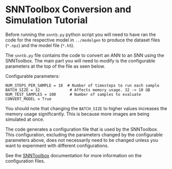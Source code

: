 # SNNToolbox Conversion and Simulation Tutorial

Before running the `snntb.py` python script you will need to have ran the code for the respective model in `../modelgen` to produce the dataset files (`*.npz`) and the model file (`*.h5`).

The `snntb.py` file contains the code to convert an ANN to an SNN using the SNNToolbox. The main part you will need to modify is the configurable parameters at the top of the file as seen below.

Configurable parameters:

```
NUM_STEPS_PER_SAMPLE = 18  # Number of timesteps to run each sample
BATCH_SIZE = 32             # Affects memory usage. 32 -> 10 GB
NUM_TEST_SAMPLES = 100      # Number of samples to evaluate
CONVERT_MODEL = True
```

You should note that changing the `BATCH_SIZE` to higher values increases the memory usage significantly. This is because more images are being simulated at once.

The code generates a configuration file that is used by the SNNToolbox. This configuration, excluding the parameters changed by the configurable parameters above, does not necessarily need to be changed unless you want to experiment with different configurations.

See the [SNNToolbox](https://snntoolbox.readthedocs.io/en/latest/guide/configuration.html) documentation for more information on the configuration files.